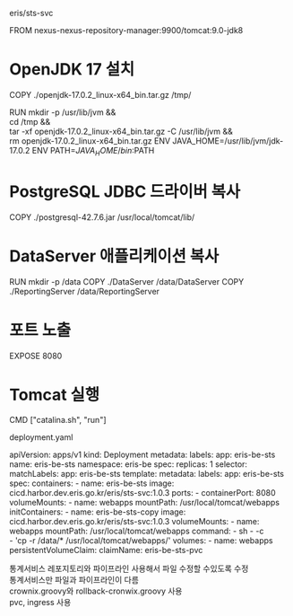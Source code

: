 eris/sts-svc

FROM nexus-nexus-repository-manager:9900/tomcat:9.0-jdk8

# OpenJDK 17 설치
COPY ./openjdk-17.0.2_linux-x64_bin.tar.gz /tmp/

RUN mkdir -p /usr/lib/jvm && \
    cd /tmp && \
    tar -xf openjdk-17.0.2_linux-x64_bin.tar.gz -C /usr/lib/jvm && \
    rm openjdk-17.0.2_linux-x64_bin.tar.gz
ENV JAVA_HOME=/usr/lib/jvm/jdk-17.0.2
ENV PATH=$JAVA_HOME/bin:$PATH

# PostgreSQL JDBC 드라이버 복사
COPY ./postgresql-42.7.6.jar /usr/local/tomcat/lib/

# DataServer 애플리케이션 복사
RUN mkdir -p /data
COPY ./DataServer /data/DataServer
COPY ./ReportingServer /data/ReportingServer

# 포트 노출
EXPOSE 8080

# Tomcat 실행
CMD ["catalina.sh", "run"]

deployment.yaml

apiVersion: apps/v1
kind: Deployment
metadata:
  labels:
    app: eris-be-sts
  name: eris-be-sts
  namespace: eris-be
spec:
  replicas: 1
  selector:
    matchLabels:
      app: eris-be-sts
  template:
    metadata:
      labels:
        app: eris-be-sts
    spec:
      containers:
      - name: eris-be-sts
        image: cicd.harbor.dev.eris.go.kr/eris/sts-svc:1.0.3
        ports:
          - containerPort: 8080
        volumeMounts:
          - name: webapps
            mountPath: /usr/local/tomcat/webapps
      initContainers:
      - name: eris-be-sts-copy
        image: cicd.harbor.dev.eris.go.kr/eris/sts-svc:1.0.3
        volumeMounts:
          - name: webapps
            mountPath: /usr/local/tomcat/webapps
        command:
          - sh
          - -c          
          - 'cp -r /data/* /usr/local/tomcat/webapps/'
      volumes:
        - name: webapps
          persistentVolumeClaim:
            claimName: eris-be-sts-pvc


통계서비스 레포지토리와 파이프라인 사용해서 파일 수정할 수있도록 수정  
통계서비스만 파일과 파이프라인이 다름  
crownix.groovy와 rollback-cronwix.groovy 사용  
pvc, ingress 사용